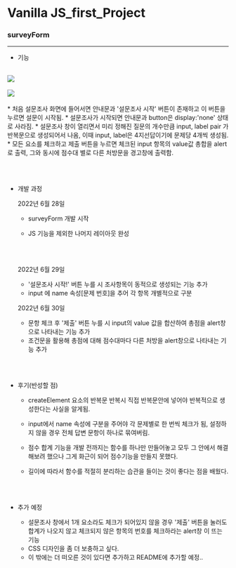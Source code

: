 <h1>Vanilla JS_first_Project</h1>

<h3>surveyForm</h3>

-----------------------------------------------------------------------------



* 기능
<br>
    <img src="https://user-images.githubusercontent.com/65724413/187190072-b3c6068e-8420-46bd-8660-39d81c5ca316.png"/>
    <br><br>
    <img src="https://user-images.githubusercontent.com/65724413/187190081-5a114eab-e4f0-419e-b7ce-6f9fab528706.png"/>
    <br><br>
  * 처음 설문조사 화면에 들어서면 안내문과 '설문조사 시작' 버튼이 존재하고 이 버튼을 누르면 설문이 시작됨.
  * 설문조사가 시작되면 안내문과 button은 display:'none' 상태로 사라짐.
  * 설문조사 창이 열리면서 미리 정해진 질문의 개수만큼 input, label pair 가 반복문으로 생성되어서 나옴, 이때 input, label은 4지선답이기에 문제당 4개씩 생성됨.
  * 모든 요소를 체크하고 제출 버튼을 누르면 체크된 input 항목의 value값 총합을 alert로 출력, 그와 동시에 점수대 별로 다른 처방문을 경고창에 출력함.
  
  <br><br>
  
* 개발 과정

  2022년 6월 28일<br>

  * surveyForm 개발 시작

  * JS 기능을 제외한 나머지 레이아웃 완성

    <br><br>

  2022년 6월 29일 <br>

  * '설문조사 시작!' 버튼 누를 시 조사항목이 동적으로 생성되는 기능 추가
  * input 에 name 속성[문제 번호]을 추어 각 항목 개별적으로 구분

  2022년 6월 30일<br>

  * 문항 체크 후 '제출' 버튼 누를 시 input의  value 값을 합산하여 총점을 alert창으로 나타내는 기능 추가
  * 조건문을 활용해 총점에 대해 점수대마다 다른 처방을 alert창으로 나타내는 기능 추가

  <br><br>

* 후기(반성할 점)

  * createElement 요소의 반복문 반복시 직접 반복문안에 넣어야 반복적으로 생성한다는 사실을 알게됨.

  * input에서 name 속성에 구분을 주어야 각 문제별로 한 번씩 체크가 됨, 설정하지 않을 경우 전체 답변 문항이 하나로 묶여버림. 

  * 점수 합계 기능을 개발 전까지는 함수를 하나만 만들어놓고 모두 그 안에서 해결해보려 했으나 그게 화근이 되어 점수기능을 만들지 못했다. 

  * 길이에 따라서 함수를 적절히 분리하는 습관을 들이는 것이 좋다는 점을 배웠다. 

    <br><br>

* 추가 예정

  * 설문조사 창에서 1개 요소라도 체크가 되어있지 않을 경우 '제출' 버튼을 눌러도 합계가 나오지 않고 체크되지 않은 항목의 번호를 체크하라는 alert창 이 뜨는 기능
  * CSS 디자인을 좀 더 보충하고 싶다. 
  * 이 밖에는 더 떠오른 것이 있다면 추가하고 README에 추가할 예정.. 









